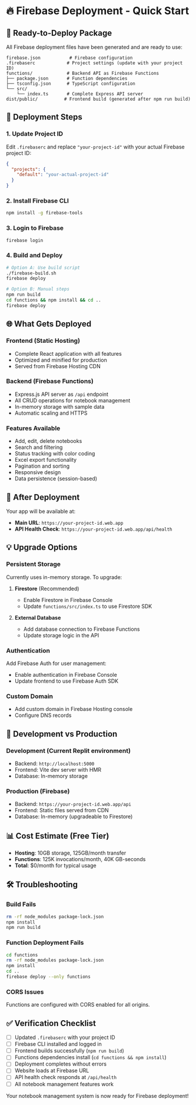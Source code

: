# 🔥 Firebase Deployment - Quick Start

## 📁 Ready-to-Deploy Package

All Firebase deployment files have been generated and are ready to use:

```
firebase.json           # Firebase configuration
.firebaserc            # Project settings (update with your project ID)
functions/             # Backend API as Firebase Functions
├── package.json       # Function dependencies
├── tsconfig.json      # TypeScript configuration
└── src/
    └── index.ts       # Complete Express API server
dist/public/          # Frontend build (generated after npm run build)
```

## 🚀 Deployment Steps

### 1. **Update Project ID**
Edit `.firebaserc` and replace `"your-project-id"` with your actual Firebase project ID:
```json
{
  "projects": {
    "default": "your-actual-project-id"
  }
}
```

### 2. **Install Firebase CLI**
```bash
npm install -g firebase-tools
```

### 3. **Login to Firebase**
```bash
firebase login
```

### 4. **Build and Deploy**
```bash
# Option A: Use build script
./firebase-build.sh
firebase deploy

# Option B: Manual steps
npm run build
cd functions && npm install && cd ..
firebase deploy
```

## 🌐 What Gets Deployed

### **Frontend (Static Hosting)**
- Complete React application with all features
- Optimized and minified for production
- Served from Firebase Hosting CDN

### **Backend (Firebase Functions)**
- Express.js API server as `/api` endpoint
- All CRUD operations for notebook management
- In-memory storage with sample data
- Automatic scaling and HTTPS

### **Features Available**
- Add, edit, delete notebooks
- Search and filtering
- Status tracking with color coding
- Excel export functionality
- Pagination and sorting
- Responsive design
- Data persistence (session-based)

## 🎯 After Deployment

Your app will be available at:
- **Main URL**: `https://your-project-id.web.app`
- **API Health Check**: `https://your-project-id.web.app/api/health`

## 💡 Upgrade Options

### **Persistent Storage**
Currently uses in-memory storage. To upgrade:

1. **Firestore** (Recommended)
   - Enable Firestore in Firebase Console
   - Update `functions/src/index.ts` to use Firestore SDK

2. **External Database**
   - Add database connection to Firebase Functions
   - Update storage logic in the API

### **Authentication**
Add Firebase Auth for user management:
- Enable authentication in Firebase Console
- Update frontend to use Firebase Auth SDK

### **Custom Domain**
- Add custom domain in Firebase Hosting console
- Configure DNS records

## 🔧 Development vs Production

### **Development** (Current Replit environment)
- Backend: `http://localhost:5000`
- Frontend: Vite dev server with HMR
- Database: In-memory storage

### **Production** (Firebase)
- Backend: `https://your-project-id.web.app/api`
- Frontend: Static files served from CDN
- Database: In-memory (upgradeable to Firestore)

## 📊 Cost Estimate (Free Tier)

- **Hosting**: 10GB storage, 125GB/month transfer
- **Functions**: 125K invocations/month, 40K GB-seconds
- **Total**: $0/month for typical usage

## 🛠️ Troubleshooting

### **Build Fails**
```bash
rm -rf node_modules package-lock.json
npm install
npm run build
```

### **Function Deployment Fails**
```bash
cd functions
rm -rf node_modules package-lock.json
npm install
cd ..
firebase deploy --only functions
```

### **CORS Issues**
Functions are configured with CORS enabled for all origins.

## ✅ Verification Checklist

- [ ] Updated `.firebaserc` with your project ID
- [ ] Firebase CLI installed and logged in
- [ ] Frontend builds successfully (`npm run build`)
- [ ] Functions dependencies install (`cd functions && npm install`)
- [ ] Deployment completes without errors
- [ ] Website loads at Firebase URL
- [ ] API health check responds at `/api/health`
- [ ] All notebook management features work

Your notebook management system is now ready for Firebase deployment!